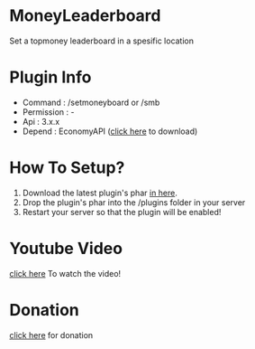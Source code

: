 # MoneyLeaderboard
Set a topmoney leaderboard in a spesific location

# Plugin Info
 - Command : /setmoneyboard or /smb
 - Permission : -
 - Api : 3.x.x
 - Depend : EconomyAPI ([click here](https://poggit.pmmp.io/r/34531/EconomyAPI.phar) to download)
 
# How To Setup?
1. Download the latest plugin's phar [in here](https://poggit.pmmp.io/ci/misael38/MaskUI).
2. Drop the plugin's phar into the /plugins folder in your server
3. Restart your server so that the plugin will be enabled!

# Youtube Video
 [click here](https://youtu.be/6kgI0yDTNms) To watch the video!

# Donation
 [click here](https://www.paypal.me/misael38) for donation 
